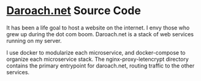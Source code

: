 # [Daroach.net](https://daroach.net) Source Code

It has been a life goal to host a website on the internet. I envy those who grew up during the dot com boom. Daroach.net is a stack of web services running on my server.

I use docker to modularize each microservice, and docker-compose to organize each microservice stack. The nginx-proxy-letencrypt directory contains the primary entrypoint for daroach.net, routing traffic to the other services.


